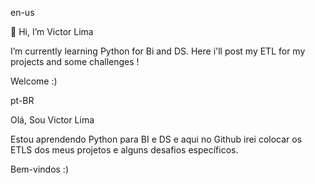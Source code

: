 en-us
 
 👋 Hi, I’m Victor Lima 

I’m currently learning Python for Bi and DS. Here i'll post my ETL for my projects and some challenges ! 

Welcome :) 

pt-BR

Olá, Sou Victor Lima

Estou aprendendo Python para BI e DS e aqui no Github irei colocar os ETLS dos meus projetos e alguns desafios específicos. 

Bem-vindos :) 



<!---
ViclimaDSBI/ViclimaDSBI is a ✨ special ✨ repository because its `README.md` (this file) appears on your GitHub profile.
You can click the Preview link to take a look at your changes.
--->
